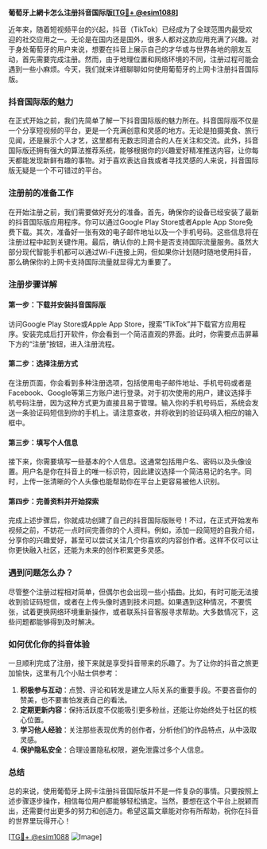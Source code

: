 **葡萄牙上網卡怎么注册抖音国际版[[TG💪+ @esim1088](https://t.me/s/esim1088)]**

近年来，随着短视频平台的兴起，抖音（TikTok）已经成为了全球范围内最受欢迎的社交应用之一。无论是在国内还是国外，很多人都对这款应用充满了兴趣。对于身处葡萄牙的用户来说，想要在抖音上展示自己的才华或与世界各地的朋友互动，首先需要完成注册。然而，由于地理位置和网络环境的不同，注册过程可能会遇到一些小麻烦。今天，我们就来详细聊聊如何使用葡萄牙的上网卡注册抖音国际版。

### 抖音国际版的魅力

在正式开始之前，我们先简单了解一下抖音国际版的魅力所在。抖音国际版不仅是一个分享短视频的平台，更是一个充满创意和灵感的地方。无论是拍摄美食、旅行见闻，还是展示个人才艺，这里都有无数志同道合的人在关注和交流。此外，抖音国际版还拥有强大的算法推荐系统，能够根据你的兴趣爱好精准推送内容，让你每天都能发现新鲜有趣的事物。对于喜欢表达自我或者寻找灵感的人来说，抖音国际版无疑是一个不可错过的平台。

### 注册前的准备工作

在开始注册之前，我们需要做好充分的准备。首先，确保你的设备已经安装了最新的抖音国际版应用程序。你可以通过Google Play Store或者Apple App Store免费下载。其次，准备好一张有效的电子邮件地址以及一个手机号码。这些信息将在注册过程中起到关键作用。最后，确认你的上网卡是否支持国际流量服务。虽然大部分现代智能手机都可以通过Wi-Fi连接上网，但如果你计划随时随地使用抖音，那么确保你的上网卡支持国际流量就显得尤为重要了。

### 注册步骤详解

#### 第一步：下载并安装抖音国际版

访问Google Play Store或Apple App Store，搜索“TikTok”并下载官方应用程序。安装完成后打开软件，你会看到一个简洁直观的界面。此时，你需要点击屏幕下方的“注册”按钮，进入注册流程。

#### 第二步：选择注册方式

在注册页面，你会看到多种注册选项，包括使用电子邮件地址、手机号码或者是Facebook、Google等第三方账户进行登录。对于初次使用的用户，建议选择手机号码注册，因为这种方式更为直接且易于管理。输入你的手机号码后，系统会发送一条验证码短信到你的手机上。请注意查收，并将收到的验证码填入相应的输入框中。

#### 第三步：填写个人信息

接下来，你需要填写一些基本的个人信息。这通常包括用户名、密码以及头像设置。用户名是你在抖音上的唯一标识符，因此建议选择一个简洁易记的名字。同时，上传一张清晰的个人头像也能帮助你在平台上更容易被他人识别。

#### 第四步：完善资料并开始探索

完成上述步骤后，你就成功创建了自己的抖音国际版账号！不过，在正式开始发布视频之前，不妨花一点时间完善你的个人资料。例如，添加一段简短的自我介绍，分享你的兴趣爱好，甚至可以尝试关注几个你喜欢的内容创作者。这样不仅可以让你更快融入社区，还能为未来的创作积累更多灵感。

### 遇到问题怎么办？

尽管整个注册过程相对简单，但偶尔也会出现一些小插曲。比如，有时可能无法接收到验证码短信，或者在上传头像时遇到技术问题。如果遇到这种情况，不要慌张，试着更换网络环境重新操作，或者联系抖音客服寻求帮助。大多数情况下，这些问题都能够得到及时解决。

### 如何优化你的抖音体验

一旦顺利完成了注册，接下来就是享受抖音带来的乐趣了。为了让你的抖音之旅更加愉快，这里有几个小贴士供参考：

1. **积极参与互动**：点赞、评论和转发是建立人际关系的重要手段。不要吝啬你的赞美，也不要害怕发表自己的看法。
2. **定期更新内容**：保持活跃度不仅能吸引更多粉丝，还能让你始终处于社区的核心位置。
3. **学习他人经验**：关注那些表现优秀的创作者，分析他们的作品特点，从中汲取灵感。
4. **保护隐私安全**：合理设置隐私权限，避免泄露过多个人信息。

### 总结

总的来说，使用葡萄牙上网卡注册抖音国际版并不是一件复杂的事情。只要按照上述步骤逐步操作，相信每位用户都能够轻松搞定。当然，要想在这个平台上脱颖而出，还需要付出更多的努力和创造力。希望这篇文章能对你有所帮助，祝你在抖音的世界里玩得开心！

[[TG💪+ @esim1088](https://t.me/s/esim1088) ![Image](https://i.postimg.cc/4NQfJmqS/Snipaste-2025-05-13-00-14-12.png)]